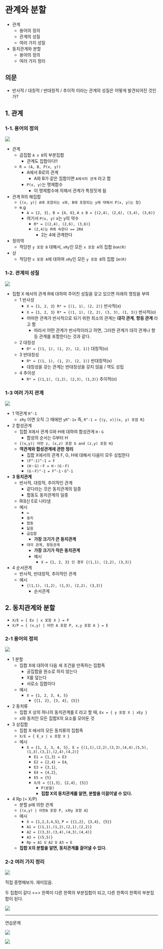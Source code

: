 # 관계와 분할

- 관계
  - 용어의 정의
  - 관계의 성질
  - 여러 가지 성질
- 동치관계와 분할
  - 용어의 정의
  - 여러 가지 정리

## 의문

- 반사적 / 대칭적 / 반대칭적 / 추이적 이라는 관계의 성질은 어떻게 발견되어진 것인가?

## 1. 관계

### 1-1. 용어의 정의

![](./images/ch3/characteristic_of_relation2.png)

- 관계
  - 곱집합 `A x B`의 부분집합
    - 관계도 집합이다!!
  - `R = (A, B, P(x, y))`
    - A에서 B로의 관계
      - A와 B가 같은 집합이면 `A에서의 관계` 라고 함
    - `P(x, y)`는 명제함수
      - 이 명제함수에 의해서 관계가 특정짓게 됨
- 관계 R의 해집합
  - `{(x, y)| A에 포함되는 x와, B에 포함되는 y에 대해서 P(x, y)는 참}`
  - e.g
    - `A = {2, 3}, B = {4, 6}`, `A x B = {(2,4), (2,6), (3,4), (3,6)}`
    - 여기서 `P(x, y)` x는 y의 약수
      - `R* = {(2,4), (2,6), (3,6)}`
      - `(2,4)는 R에 속한다 == 2R4`
        - 2는 4에 관계한다
- 정의역
  - 적당한 `y 포함 B` 대해서, `xRy`인 모든 `x 포함 A`의 집합 `Dom(R)`
- 상
  - 적당한 `x 포함 A`에 대하여 `xRy`인 모든 `y 포함 B`의 집합 `Im(R)`

### 1-2. 관계의 성질

![](./images/ch3/characteristic_of_relation.png)

- 집합 X 에서의 관계 R에 대하여 주어진 성질을 갖고 있으면 아래의 명칭을 부여
  - 1 반사성
    - `X = {1, 2, 3} R* = {(1, 1), (2, 2)}` 반사적(x)
    - `X = {1, 2, 3} R* = {(1, 1), (2, 2), (3, 3), (1, 3)}` 반사적(o)
    - 어떠한 관계가 반사적으로 되기 위한 최소의 관계는 **대각 관계**, **항등 관계** 라고 함
      - 따라서 어떤 관계가 반사적이라고 하면, 그러한 관계가 대각 관계나 항등 관계를 포함한다는 것과 같다.
  - 2 대칭성
    - `R* = {(1, 1), (1, 2), (2, 1)}` 대칭적(o)
  - 3 반대칭성
    - `R* = {(1, 1), (1, 2), (2, 1)}` 반대칭적(x)
    - 대칭성을 갖는 관계는 반대칭성을 갖지 않음 / 역도 성립
  - 4 추이성
    - `R* = {(1,1), (1,2), (2,3), (1,3)}` 추이적(o)

### 1-3 여러 가지 관계

![](./images/ch3/characteristic_of_relation3.png)

- 1 역관계 `R^-1`
  - `xRy` 이면 오직 그 때에만 `yR^-1x` 즉, `R^-1 = {(y, x)|(x, y) 포함 R}`
- 2 합성관계
  - 집합 X에서 관계 G와 H에 대하여 합성관계 `H・G`
    - 합성의 순서는 G부터 H
  - `{(x,y)| 어떤 z, (x,z) 포함 G and (z,y) 포함 H}`
  - **역관계와 합성관계에 관한 정리**
    - 집합 X에서의 관계 F, G, H에 대해서 다음이 모두 성립한다
    - `(F^-1)^-1 = F`
    - `(H・G)・F = H・(G・F)`
    - `(G・F)^-1 = F^-1・G^-1`
- **3 동치관계**
  - 반사적, 대칭적, 추이적인 관계
    - 같다라는 것은 동치관계의 일종
    - 합동도 동치관계의 일종
  - R대신 E로 나타냄
  - 예시
    - `=`
    - `동치`
    - `합동`
    - `닮음`
    - `곱집합`
      - **가장 크기가 큰 동치관계**
    - `대각 관계, 항등관계`
      - **가장 크기가 작은 동치관계**
      - 예시
        - `X = {1, 2, 3} 인 경우 {(1,1), (2,2), (3,3)}`
- 4 순서관계
  - 반사적, 반대칭적, 추이적인 관계
  - 예시
    - `{(1,1), (1,2), (1,3), (2,2), (3,3)}`
      - 순서관계

## 2. 동치관계와 분할

- `X/E = { Ex | x 포함 X } = P`
- `X/P = { (x,y) | 어떤 A 포함 P, x,y 포함 A } = E`

### 2-1 용어의 정의

![](./images/ch3/partition.png)

- 1 분할
  - 집합 X에 대하여 다음 세 조건을 만족하는 집합족
    - 공집합을 원소로 하지 않는다
    - X를 덮는다
    - 서로소 집합이다
  - 예시
    - `X = {1, 2, 3, 4, 5}`
      - `{{1, 2}, {3, 4}, {5}}`
- 2 동치류
  - 집합 X 상의 하나의 동치관계를 E 라고 할 때, `Ex = { y 포함 X | xEy }`
  - x와 동치인 모든 집합X의 요소를 모아둔 것
- 3 상집합
  - 집합 X 에서의 모든 동치류의 집합족
  - `X/E = { E_x | x 포함 X }`
  - 예시
    - `X = {1, 2, 3, 4, 5}, E = {(1,1),(2,2),(3,3),(4,4),(5,5),(1,3),(3,1),(2,4),(4,2)}`
      - `E1 = {1,3} = E3`
      - `E2 = {2,4} = E4`,
      - `E3 = {3,1}`,
      - `E4 = {4,2}`,
      - `E5 = {5}`
      - `X/E = {{1,3}, {2,4}, {5}}`
        - `P(분할)`
        - **집합 X의 동치관계를 알면, 분할을 이끌어낼 수 있다.**
- 4 Rp (= X/P)
  - 분할 p에 의한 관계
  - `{(x,y) | 어떤A 포함 P, x와y 포함 A}`
  - 예시
    - `X = {1,2,3,4,5}`, `P = {{1,2}, {3,4}, {5}}`
    - `A1 = {(1,1),(1,2),(2,1),(2,2)}`
    - `A2 = {(3,3),(3,4),(4,3),(4,4)}`
    - `A3 = {(5,5)}`
    - `Rp = A1 U A2 U A3 = E`
  - **집합 X의 분할을 알면, 동치관계를 끌어낼 수 있다.**

### 2-2 여러 가지 정리

![](./images/ch3/partition2.png)

직접 증명해보자. 재미있음.

두 집합이 같다 <=> 한쪽이 다른 한쪽의 부분집합이 되고, 다른 한쪽이 한쪽의 부분집합이 된다.

![](./images/ch3/partition3_2.png)

---

연습문제

![](./images/ch3/practice1.png)

![](./images/ch3/practice2.png)
